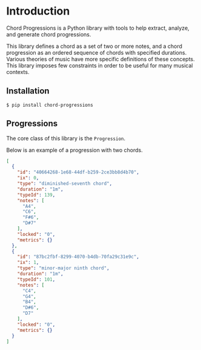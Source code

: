 # Introduction

Chord Progressions is a Python library with tools to help extract, analyze, and generate chord progressions.

This library defines a chord as a set of two or more notes, and a chord progression as an ordered sequence of chords
with specified durations. Various theories of music have more specific definitions of these concepts. This library
imposes few constraints in order to be useful for many musical contexts.

## Installation

    $ pip install chord-progressions

## Progressions

The core class of this library is the `Progression`.

Below is an example of a progression with two chords.

```json
[
  {
    "id": "40664268-1e68-44df-b259-2ce3bb8d4b70",
    "ix": 0,
    "type": "diminished-seventh chord",
    "duration": "1m",
    "typeId": 139,
    "notes": [
      "A4",
      "C6",
      "F#6",
      "D#7"
    ],
    "locked": "0",
    "metrics": {}
  },
  {
    "id": "87bc2fbf-8299-4070-b4db-70fa29c31e9c",
    "ix": 1,
    "type": "minor-major ninth chord",
    "duration": "1m",
    "typeId": 101,
    "notes": [
      "C4",
      "G4",
      "B4",
      "D#6",
      "D7"
    ],
    "locked": "0",
    "metrics": {}
  }
]
```
